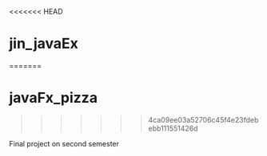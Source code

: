 <<<<<<< HEAD
# jin_javaEx
=======
# javaFx_pizza
>>>>>>> 4ca09ee03a52706c45f4e23fdebebb111551426d

Final project on second semester
